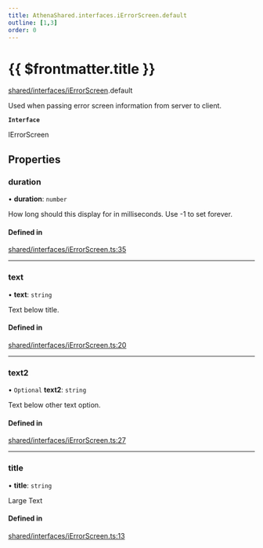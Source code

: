```yaml
---
title: AthenaShared.interfaces.iErrorScreen.default
outline: [1,3]
order: 0
---
```


# {{ $frontmatter.title }}


[shared/interfaces/iErrorScreen](../modules/shared_interfaces_iErrorScreen.md).default

Used when passing error screen information from server to client.

**`Interface`**

IErrorScreen

## Properties

### duration

• **duration**: `number`

How long should this display for in milliseconds.
Use -1 to set forever.

#### Defined in

[shared/interfaces/iErrorScreen.ts:35](https://github.com/Stuyk/altv-athena/blob/d77637c/src/core/shared/interfaces/iErrorScreen.ts#L35)

___

### text

• **text**: `string`

Text below title.

#### Defined in

[shared/interfaces/iErrorScreen.ts:20](https://github.com/Stuyk/altv-athena/blob/d77637c/src/core/shared/interfaces/iErrorScreen.ts#L20)

___

### text2

• `Optional` **text2**: `string`

Text below other text option.

#### Defined in

[shared/interfaces/iErrorScreen.ts:27](https://github.com/Stuyk/altv-athena/blob/d77637c/src/core/shared/interfaces/iErrorScreen.ts#L27)

___

### title

• **title**: `string`

Large Text

#### Defined in

[shared/interfaces/iErrorScreen.ts:13](https://github.com/Stuyk/altv-athena/blob/d77637c/src/core/shared/interfaces/iErrorScreen.ts#L13)
